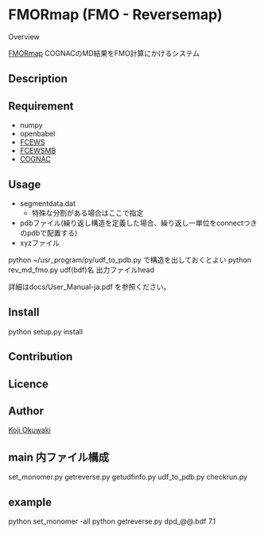 FMORmap (FMO - Reversemap)
====

Overview

[FMORmap](http://www.cenav.org/fcews_ver1_rev2/)
COGNACのMD結果をFMO計算にかけるシステム
## Description


## Requirement

- numpy
- openbabel
- [FCEWS](http://www.cenav.org/fcews_ver1_rev2/)
- [FCEWSMB](http://www.cenav.org/fcews_ver1_rev2/)
- [COGNAC](http://www.cenav.org/fcews_ver1_rev2/)


## Usage

* segmentdata.dat
    - 特殊な分割がある場合はここで指定
* pdbファイル(繰り返し構造を定義した場合、繰り返し一単位をconnectつきのpdbで配置する)
* xyzファイル

python ~/usr_program/py/udf_to_pdb.py で構造を出しておくとよい
python rev_md_fmo.py udf(bdf)名 出力ファイルhead


詳細はdocs/User_Manual-ja.pdf を参照ください。

## Install
python setup.py install

## Contribution

## Licence

## Author

[Koji Okuwaki](okuwaki@rikkyo.ac.jp)

## main 内ファイル構成

set_monomer.py
getreverse.py
getudfinfo.py
udf_to_pdb.py
checkrun.py

## example
python set_monomer -all
python getreverse.py dpd_@@.bdf 7.1


